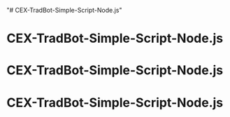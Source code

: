 "# CEX-TradBot-Simple-Script-Node.js" 
# CEX-TradBot-Simple-Script-Node.js
# CEX-TradBot-Simple-Script-Node.js
# CEX-TradBot-Simple-Script-Node.js
